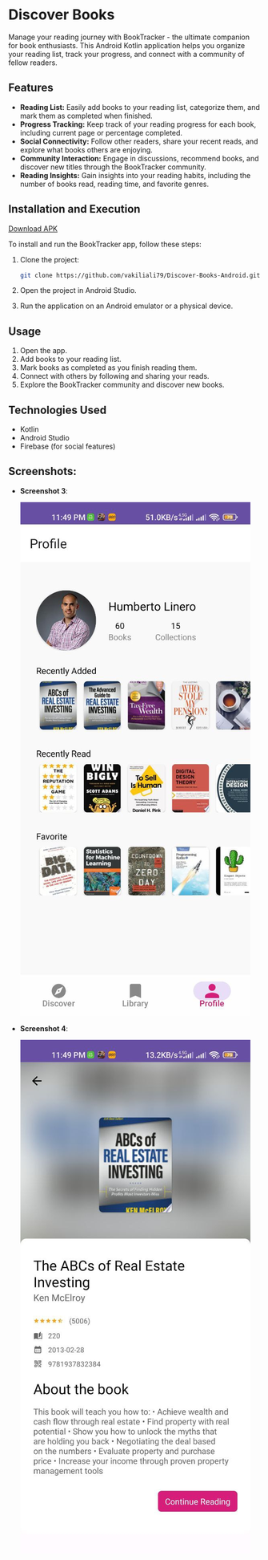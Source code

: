 # Discover Books

Manage your reading journey with BookTracker - the ultimate companion for book enthusiasts. This Android Kotlin application helps you organize your reading list, track your progress, and connect with a community of fellow readers.

## Features

- **Reading List:** Easily add books to your reading list, categorize them, and mark them as completed when finished.
- **Progress Tracking:** Keep track of your reading progress for each book, including current page or percentage completed.
- **Social Connectivity:** Follow other readers, share your recent reads, and explore what books others are enjoying.
- **Community Interaction:** Engage in discussions, recommend books, and discover new titles through the BookTracker community.
- **Reading Insights:** Gain insights into your reading habits, including the number of books read, reading time, and favorite genres.

## Installation and Execution

[Download APK](https://github.com/vakiliali79/Discover-Books-Android/blob/master/Discover-Books.apk)

To install and run the BookTracker app, follow these steps:

1. Clone the project:
   ```bash
   git clone https://github.com/vakiliali79/Discover-Books-Android.git
   ```

2. Open the project in Android Studio.

3. Run the application on an Android emulator or a physical device.

## Usage

1. Open the app.
2. Add books to your reading list.
3. Mark books as completed as you finish reading them.
4. Connect with others by following and sharing your reads.
5. Explore the BookTracker community and discover new books.

## Technologies Used

- Kotlin
- Android Studio
- Firebase (for social features)


## Screenshots:


- **Screenshot 3**:

  ![Original Image](screenshots/3.jpg)

- **Screenshot 4**:

  ![Original Image](screenshots/4.jpg)
